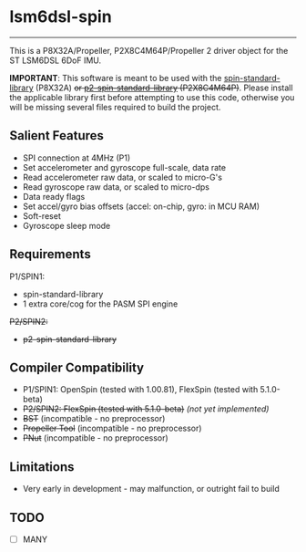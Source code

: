 # lsm6dsl-spin 
--------------

This is a P8X32A/Propeller, P2X8C4M64P/Propeller 2 driver object for the ST LSM6DSL 6DoF IMU.

**IMPORTANT**: This software is meant to be used with the [spin-standard-library](https://github.com/avsa242/spin-standard-library) (P8X32A) ~~or [p2-spin-standard-library](https://github.com/avsa242/p2-spin-standard-library) (P2X8C4M64P)~~. Please install the applicable library first before attempting to use this code, otherwise you will be missing several files required to build the project.

## Salient Features

* SPI connection at 4MHz (P1)
* Set accelerometer and gyroscope full-scale, data rate
* Read accelerometer raw data, or scaled to micro-G's
* Read gyroscope raw data, or scaled to micro-dps
* Data ready flags
* Set accel/gyro bias offsets (accel: on-chip, gyro: in MCU RAM)
* Soft-reset
* Gyroscope sleep mode

## Requirements

P1/SPIN1:
* spin-standard-library
* 1 extra core/cog for the PASM SPI engine

~~P2/SPIN2:~~
* ~~p2-spin-standard-library~~

## Compiler Compatibility

* P1/SPIN1: OpenSpin (tested with 1.00.81), FlexSpin (tested with 5.1.0-beta)
* ~~P2/SPIN2: FlexSpin (tested with 5.1.0-beta)~~ _(not yet implemented)_
* ~~BST~~ (incompatible - no preprocessor)
* ~~Propeller Tool~~ (incompatible - no preprocessor)
* ~~PNut~~ (incompatible - no preprocessor)

## Limitations

* Very early in development - may malfunction, or outright fail to build

## TODO

- [ ] MANY
